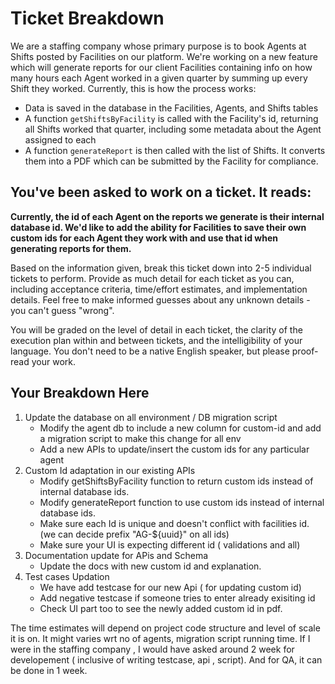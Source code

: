 # Ticket Breakdown

We are a staffing company whose primary purpose is to book Agents at Shifts posted by Facilities on our platform. We're working on a new feature which will generate reports for our client Facilities containing info on how many hours each Agent worked in a given quarter by summing up every Shift they worked. Currently, this is how the process works:

- Data is saved in the database in the Facilities, Agents, and Shifts tables
- A function `getShiftsByFacility` is called with the Facility's id, returning all Shifts worked that quarter, including some metadata about the Agent assigned to each
- A function `generateReport` is then called with the list of Shifts. It converts them into a PDF which can be submitted by the Facility for compliance.

## You've been asked to work on a ticket. It reads:

**Currently, the id of each Agent on the reports we generate is their internal database id. We'd like to add the ability for Facilities to save their own custom ids for each Agent they work with and use that id when generating reports for them.**

Based on the information given, break this ticket down into 2-5 individual tickets to perform. Provide as much detail for each ticket as you can, including acceptance criteria, time/effort estimates, and implementation details. Feel free to make informed guesses about any unknown details - you can't guess "wrong".

You will be graded on the level of detail in each ticket, the clarity of the execution plan within and between tickets, and the intelligibility of your language. You don't need to be a native English speaker, but please proof-read your work.

## Your Breakdown Here

1. Update the database on all environment / DB migration script
   - Modify the agent db to include a new column for custom-id and add a migration script to make this change for all env
   - Add a new APIs to update/insert the custom ids for any particular agent
2. Custom Id adaptation in our existing APIs
   - Modify getShiftsByFacility function to return custom ids instead of internal database ids.
   - Modify generateReport function to use custom ids instead of internal database ids.
   - Make sure each Id is unique and doesn't conflict with facilities id. (we can decide prefix "AG-${uuid}" on all ids)
   - Make sure your UI is expecting different id ( validations and all)
3. Documentation update for APis and Schema
   - Update the docs with new custom id and explanation.
4. Test cases Updation
   - We have add testcase for our new Api ( for updating custom id)
   - Add negative testcase if someone tries to enter already exisiting id
   - Check UI part too to see the newly added custom id in pdf.

The time estimates will depend on project code structure and level of scale it is on. It might varies wrt no of agents, migration script running time. If I were in the staffing company , I would have asked around 2 week for developement ( inclusive of writing testcase, api , script). And for QA, it can be done in 1 week.
